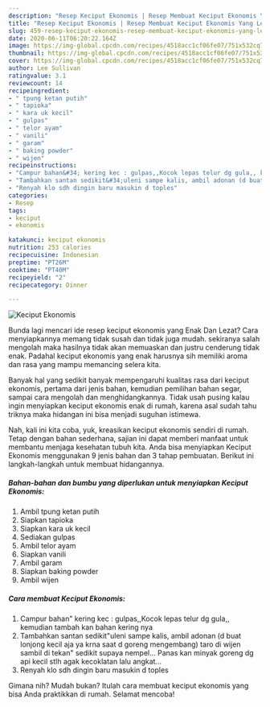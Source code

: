 ```yaml
---
description: "Resep Keciput Ekonomis | Resep Membuat Keciput Ekonomis Yang Lezat"
title: "Resep Keciput Ekonomis | Resep Membuat Keciput Ekonomis Yang Lezat"
slug: 459-resep-keciput-ekonomis-resep-membuat-keciput-ekonomis-yang-lezat
date: 2020-06-11T06:20:22.164Z
image: https://img-global.cpcdn.com/recipes/4518acc1cf06fe07/751x532cq70/keciput-ekonomis-foto-resep-utama.jpg
thumbnail: https://img-global.cpcdn.com/recipes/4518acc1cf06fe07/751x532cq70/keciput-ekonomis-foto-resep-utama.jpg
cover: https://img-global.cpcdn.com/recipes/4518acc1cf06fe07/751x532cq70/keciput-ekonomis-foto-resep-utama.jpg
author: Lee Sullivan
ratingvalue: 3.1
reviewcount: 14
recipeingredient:
- " tpung ketan putih"
- " tapioka"
- " kara uk kecil"
- " gulpas"
- " telor ayam"
- " vanili"
- " garam"
- " baking powder"
- " wijen"
recipeinstructions:
- "Campur bahan&#34; kering kec : gulpas,,Kocok lepas telur dg gula,, kemudian tambah kan bahan kering nya"
- "Tambahkan santan sedikit&#34;uleni sampe kalis, ambil adonan (d buat lonjong kecil aja ya krna saat d goreng mengembang) taro di wijen sambil di tekan&#34; sedikit supaya nempel... Panas kan minyak goreng dg api kecil stlh agak kecoklatan lalu angkat..."
- "Renyah klo sdh dingin baru masukin d toples"
categories:
- Resep
tags:
- keciput
- ekonomis

katakunci: keciput ekonomis 
nutrition: 253 calories
recipecuisine: Indonesian
preptime: "PT26M"
cooktime: "PT40M"
recipeyield: "2"
recipecategory: Dinner

---
```



![Keciput Ekonomis](https://img-global.cpcdn.com/recipes/4518acc1cf06fe07/751x532cq70/keciput-ekonomis-foto-resep-utama.jpg)

Bunda lagi mencari ide resep keciput ekonomis yang Enak Dan Lezat? Cara menyiapkannya memang tidak susah dan tidak juga mudah. sekiranya salah mengolah maka hasilnya tidak akan memuaskan dan justru cenderung tidak enak. Padahal keciput ekonomis yang enak harusnya sih memiliki aroma dan rasa yang mampu memancing selera kita.

Banyak hal yang sedikit banyak mempengaruhi kualitas rasa dari keciput ekonomis, pertama dari jenis bahan, kemudian pemilihan bahan segar, sampai cara mengolah dan menghidangkannya. Tidak usah pusing kalau ingin menyiapkan keciput ekonomis enak di rumah, karena asal sudah tahu triknya maka hidangan ini bisa menjadi suguhan istimewa.




Nah, kali ini kita coba, yuk, kreasikan keciput ekonomis sendiri di rumah. Tetap dengan bahan sederhana, sajian ini dapat memberi manfaat untuk membantu menjaga kesehatan tubuh kita. Anda bisa menyiapkan Keciput Ekonomis menggunakan 9 jenis bahan dan 3 tahap pembuatan. Berikut ini langkah-langkah untuk membuat hidangannya.

<!--inarticleads1-->

##### Bahan-bahan dan bumbu yang diperlukan untuk menyiapkan Keciput Ekonomis:

1. Ambil  tpung ketan putih
1. Siapkan  tapioka
1. Siapkan  kara uk kecil
1. Sediakan  gulpas
1. Ambil  telor ayam
1. Siapkan  vanili
1. Ambil  garam
1. Siapkan  baking powder
1. Ambil  wijen




<!--inarticleads2-->

##### Cara membuat Keciput Ekonomis:

1. Campur bahan&#34; kering kec : gulpas,,Kocok lepas telur dg gula,, kemudian tambah kan bahan kering nya
1. Tambahkan santan sedikit&#34;uleni sampe kalis, ambil adonan (d buat lonjong kecil aja ya krna saat d goreng mengembang) taro di wijen sambil di tekan&#34; sedikit supaya nempel... Panas kan minyak goreng dg api kecil stlh agak kecoklatan lalu angkat...
1. Renyah klo sdh dingin baru masukin d toples




Gimana nih? Mudah bukan? Itulah cara membuat keciput ekonomis yang bisa Anda praktikkan di rumah. Selamat mencoba!
